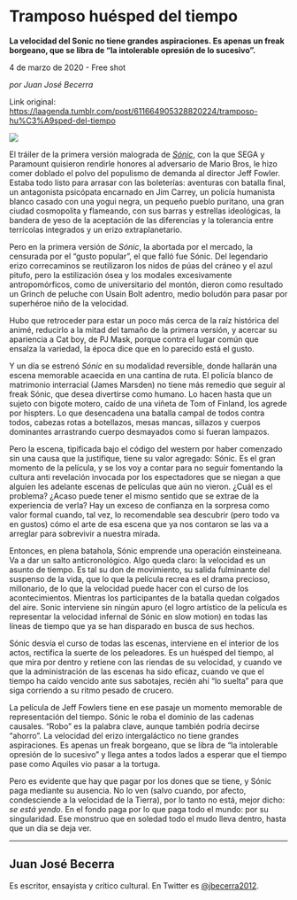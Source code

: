 # Tramposo huésped del tiempo

**La velocidad del Sonic no tiene grandes aspiraciones. Es apenas un freak borgeano, que se libra de “la intolerable opresión de lo sucesivo”.**

4 de marzo de 2020 - Free shot

_por Juan José Becerra_

Link original: https://laagenda.tumblr.com/post/611664905328820224/tramposo-hu%C3%A9sped-del-tiempo

![](https://64.media.tumblr.com/33b6c620ecce7881f66c63d7a49ed507/de7047cd730fd765-87/s500x750/b77c4a01bed43b02a3c097d771cc2dc5752c42a6.jpg)




El tráiler de la primera versión malograda de *[Sónic](https://www.youtube.com/watch?v=FM2sVyAQyfU)*, con la que SEGA y Paramount quisieron rendirle honores al adversario de Mario Bros, le hizo comer doblado el polvo del populismo de demanda al director Jeff Fowler. Estaba todo listo para arrasar con las boleterías: aventuras con batalla final, un antagonista psicópata encarnado en Jim Carrey, un policía humanista blanco casado con una yogui negra, un pequeño pueblo puritano, una gran ciudad cosmopolita y flameando, con sus barras y estrellas ideológicas, la bandera de yeso de la aceptación de las diferencias y la tolerancia entre terrícolas integrados y un erizo extraplanetario.

Pero en la primera versión de *Sónic*, la abortada por el mercado, la censurada por el “gusto popular”, el que falló fue Sónic. Del legendario erizo correcaminos se reutilizaron los nidos de púas del cráneo y el azul pitufo, pero la estilización ósea y los modales excesivamente antropomórficos, como de universitario del montón, dieron como resultado un Grinch de peluche con Usain Bolt adentro, medio boludón para pasar por superhéroe niño de la velocidad.

Hubo que retroceder para estar un poco más cerca de la raíz histórica del animé, reducirlo a la mitad del tamaño de la primera versión, y acercar su apariencia a Cat boy, de PJ Mask, porque contra el lugar común que ensalza la variedad, la época dice que en lo parecido está el gusto.

Y un día se estrenó *Sónic* en su modalidad reversible, donde hallarán una escena memorable acaecida en una cantina de ruta. El policía blanco de matrimonio interracial (James Marsden) no tiene más remedio que seguir al freak Sónic, que desea divertirse como humano. Lo hacen hasta que un sujeto con bigote motero, caído de una viñeta de Tom of Finland, los agrede por hispters. Lo que desencadena una batalla campal de todos contra todos, cabezas rotas a botellazos, mesas mancas, sillazos y cuerpos dominantes arrastrando cuerpo desmayados como si fueran lampazos.




Pero la escena, tipificada bajo el código del western por haber comenzado sin una causa que la justifique, tiene su valor agregado: Sónic. Es el gran momento de la película, y se los voy a contar para no seguir fomentando la cultura anti revelación invocada por los espectadores que se niegan a que alguien les adelante escenas de películas que aún no vieron. ¿Cuál es el problema? ¿Acaso puede tener el mismo sentido que se extrae de la experiencia de verla? Hay un exceso de confianza en la sorpresa como valor formal cuando, tal vez, lo recomendable sea descubrir (pero todo va en gustos) cómo el arte de esa escena que ya nos contaron se las va a arreglar para sobrevivir a nuestra mirada. 

Entonces, en plena batahola, Sónic emprende una operación einsteineana. Va a dar un salto anticronológico. Algo queda claro: la velocidad es un asunto de tiempo. Es tal su don de movimiento, su salida fulminante del suspenso de la vida, que lo que la película recrea es el drama precioso, millonario, de lo que la velocidad puede hacer con el curso de los acontecimientos. Mientras los participantes de la batalla quedan colgados del aire. Sonic interviene sin ningún apuro (el logro artístico de la película es representar la velocidad infernal de Sónic en slow motion) en todas las líneas de tiempo que ya se han disparado en busca de sus hechos. 

Sónic desvía el curso de todas las escenas, interviene en el interior de los actos, rectifica la suerte de los peleadores. Es un huésped del tiempo, al que mira por dentro y retiene con las riendas de su velocidad, y cuando ve que la administración de las escenas ha sido eficaz, cuando ve que el tiempo ha caído vencido ante sus sabotajes, recién ahí “lo suelta” para que siga corriendo a su ritmo pesado de crucero.

La película de Jeff Fowlers tiene en ese pasaje un momento memorable de representación del tiempo. Sónic le roba el dominio de las cadenas causales. “Robo” es la palabra clave, aunque también podría decirse “ahorro”. La velocidad del erizo intergaláctico no tiene grandes aspiraciones. Es apenas un freak borgeano, que se libra de “la intolerable opresión de lo sucesivo” y llega antes a todos lados a esperar que el tiempo pase como Aquiles vio pasar a la tortuga.  

Pero es evidente que hay que pagar por los dones que se tiene, y Sónic paga mediante su ausencia. No lo ven (salvo cuando, por afecto, condesciende a la velocidad de la  Tierra), por lo tanto no está, mejor dicho: *se está yendo*. En el fondo paga por lo que paga todo el mundo: por su singularidad. Ese monstruo que en soledad todo el mudo lleva dentro, hasta que un día se deja ver.          



---

Juan José Becerra
-----------------

 Es escritor, ensayista y crítico cultural. En Twitter es [@jbecerra2012](https://twitter.com/jbecerra2012). 

